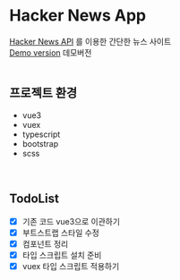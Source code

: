 # Hacker News App
[Hacker News API](https://github.com/HackerNews/API) 를 이용한 간단한 뉴스 사이트 <br />
[Demo version](https://quizzical-golick-941589.netlify.app/) 데모버전
<br /><br />

## 프로젝트 환경
- vue3
- vuex
- typescript
- bootstrap
- scss
<br />

## TodoList
- [x] 기존 코드 vue3으로 이관하기
- [x] 부트스트랩 스타일 수정
- [x] 컴포넌트 정리
- [x] 타입 스크립트 설치 준비
- [x] vuex 타입 스크립트 적용하기